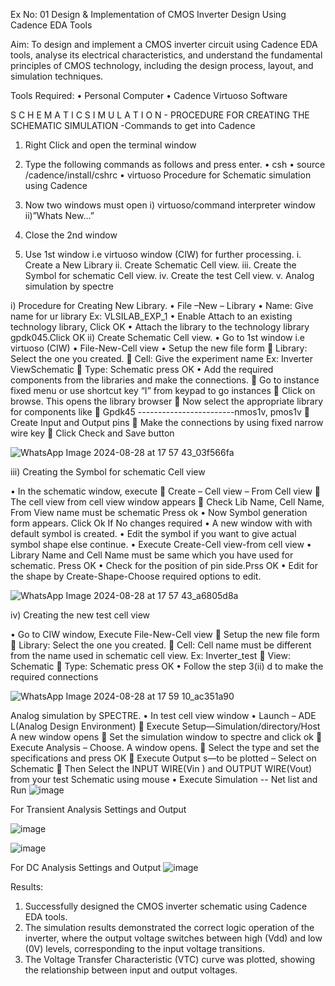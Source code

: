 Ex No: 01     Design & Implementation of CMOS Inverter Design Using Cadence EDA Tools   

Aim:
To design and implement a CMOS inverter circuit using Cadence EDA tools, analyse its electrical characteristics, and understand the fundamental principles of CMOS technology, including the design process, layout, and simulation techniques.

Tools Required:
•	Personal Computer
•	Cadence Virtuoso Software

S C H E M A T I C S I M U L A T I O N - PROCEDURE FOR CREATING THE SCHEMATIC SIMULATION -Commands to get into Cadence

1.	Right Click and open the terminal window
2.	Type the following commands as follows and press enter.
•	csh
•	source /cadence/install/cshrc
•	virtuoso 
Procedure for Schematic simulation using Cadence

1.	Now two windows must open i) virtuoso/command interpreter window ii)”Whats New…”
2.	Close the 2nd window
3.	Use 1st window i.e virtuoso window (CIW) for further processing.
i.	Create a New Library
ii.	Create Schematic Cell view.
iii.	Create the Symbol for schematic Cell view.
iv.	Create the test Cell view.
v.	Analog simulation by spectre


i)	Procedure for Creating New Library.
•	File –New – Library
•	Name: Give name for ur library Ex: VLSILAB_EXP_1
•	Enable Attach to an existing technology library, Click OK
•	Attach the library to the technology library gpdk045.Click OK
ii)	Create Schematic Cell view.
•	Go to 1st window i.e virtuoso (CIW)
•	File-New-Cell view
•	Setup the new file form
	Library: Select the one you created.
	Cell: Give the experiment name Ex: Inverter ViewSchematic
	Type: Schematic press OK
•	Add the required components from the libraries and make the connections.
	Go to instance fixed menu or use shortcut key “I” from keypad to go instances
	Click on browse. This opens the library browser
	Now select the appropriate library for components like 
	Gpdk45 ------------------------nmos1v, pmos1v
	Create Input and Output pins
	Make the connections by using fixed narrow wire key
	Click Check and Save button


 ![WhatsApp Image 2024-08-28 at 17 57 43_03f566fa](https://github.com/user-attachments/assets/fc6bc0a6-1fec-4835-b30c-e3450baf3ed3)

iii)	Creating the Symbol for schematic Cell view

•	In the schematic window, execute 
	Create – Cell view – From Cell view
	The cell view from cell view window appears
	Check Lib Name, Cell Name, From View name must be schematic Press ok
•	Now Symbol generation form appears. Click Ok If No changes required
•	A new window with with default symbol is created.
•	Edit the symbol if you want to give actual symbol shape else continue.
•	Execute Create-Cell view-from cell view
•	Library Name and Cell Name must be same which you have used for schematic. Press OK
•	Check for the position of pin side.Prss OK
•	Edit for the shape by Create-Shape-Choose required options to edit.

![WhatsApp Image 2024-08-28 at 17 57 43_a6805d8a](https://github.com/user-attachments/assets/0c2a3e50-229d-424f-88ed-9c7700be2e8d)


iv)	Creating the new test cell view

•	Go to CIW window, Execute File-New-Cell view
	Setup the new file form
	Library: Select the one you created.
	Cell: Cell name must be different from the name used in schematic cell view. Ex: Inverter_test
	View: Schematic
	Type: Schematic press OK
•	Follow the step 3(ii) d to make the required connections


 ![WhatsApp Image 2024-08-28 at 17 59 10_ac351a90](https://github.com/user-attachments/assets/c76c783a-48b3-4f0f-be26-0d18bcf024bb)

Analog simulation by SPECTRE.
•	In test cell view window
•	Launch – ADE L(Analog Design Environment)
	Execute Setup—Simulation/directory/Host A new window opens
	Set the simulation window to spectre and click ok
	Execute Analysis – Choose. A window opens.
	Select the type and set the specifications and press OK
	Execute Output s—to be plotted – Select on Schematic
	Then Select the INPUT WIRE(Vin ) and OUTPUT WIRE(Vout) from your test Schematic using mouse
•	Execute Simulation -- Net list and Run
 ![image](https://github.com/user-attachments/assets/3aac50ec-bc0f-406e-be2e-a504b8afa8c9)

For Transient Analysis Settings and Output
 
 
 ![image](https://github.com/user-attachments/assets/92d14f32-8ba5-4fed-978a-38c360b8e305)

 ![image](https://github.com/user-attachments/assets/b86fd87f-7a66-47f5-bc26-2b5f4cb5679d)

 For DC Analysis Settings and Output
![image](https://github.com/user-attachments/assets/0ee74107-e03a-4204-b685-83ced611c993)

Results:
1.	Successfully designed the CMOS inverter schematic using Cadence EDA tools.
2.	The simulation results demonstrated the correct logic operation of the inverter, where the output voltage switches between high (Vdd) and low (0V) levels, corresponding to the input voltage transitions.
3.	The Voltage Transfer Characteristic (VTC) curve was plotted, showing the relationship between input and output voltages.











